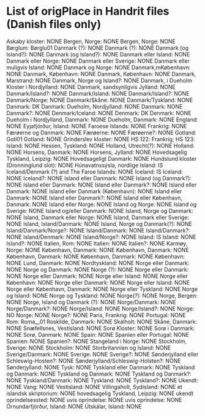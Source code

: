 # List of origPlace in Handrit files (Danish files only)

Askaby kloster: NONE
Bergen, Norge: NONE
Bergen, Norge: NONE
Børglum: Børglu01
Danmark (?): NONE
Danmark (?): NONE
Danmark (og Island?): NONE
Danmark (og Island?): NONE
Danmark eller Island: NONE
Danmark eller Norge: NONE
Danmark eller Sverige: NONE
Danmark eller muligvis Island: NONE
Danmark og Norge: NONE
Danmark,mKøbenhavn: NONE
Danmark, København: NONE
Danmark, København: NONE
Danmark, Marstrand: NONE
Danmark, Norge og Island?: NONE
Danmark, i Dueholm Kloster i Nordjylland: NONE
Danmark, sandsynligvis Jylland: NONE
Danmark/Island?: NONE
Danmark/Island: NONE
Danmark/Island?: NONE
Danmark/Norge: NONE
Danmark/Skåne: NONE
Danmark/Tyskland: NONE
Danmark: DK
Danmark: Dueholm, Nordjylland: NONE
Danmark: NONE
Danmark?: NONE
Denmark/Iceland: NONE
Denmark: DK
Denmark: NONE
Dueholm i Nordjylland, Danmark: NONE
Dueholm, Danmark: NONE
England: NONE
Eyjafjörður, Island: NONE
Faroese Islands: NONE
Frankrig: NONE
Færøerne og Danmark: NONE
Færøerne: NONE
Færøerne?: NONE
Gotland: Gotl01
Gotland: NONE
Grinderslev kloster: NONE
HS 122: Frankrig;
  HS 123: Island: NONE
Hessen, Tyskland: NONE
Holland, Utrecht(?): NONE
Holland: NONE
Horsens, Danmark: NONE
Horsens, Jylland: NONE
Hovedsagelig Tyskland, Leipzig: NONE
Hovedsageligt Danmark: NONE
Hundslund kloster
  (Dronninglund slot): NONE
Húnavatnssýsla, nordlige Island: IS
Iceland/Denmark (?) and The Faroe Islands: NONE
Iceland: IS
Iceland: NONE
Iceland?: NONE
Island
  eller Danmark: NONE
Island (og
  Danmark?): NONE
Island eller
  Danmark: NONE
Island eller
  Danmark?: NONE
Island eller
 Danmark: NONE
Island eller Danmark (København): NONE
Island eller Danmark: NONE
Island eller Danmark?: NONE
Island eller København,
  Danmark: NONE
Island eller Norge: NONE
Island og Norge: NONE
Island og Sverige: NONE
Island og/eller Danmark: NONE
Island,
  Norge og Danmark: NONE
Island, Danmark eller Norge: NONE
Island, Danmark eller Sverige: NONE
Island, Island/Danmark: NONE
Island, Norge og Danmark(?): NONE
Island/Danmark/Norge?: NONE
Island/Danmark: NONE
Island/Danmark?: NONE
Island/Denmark: NONE
Island/Norge?: NONE
Island: IS
Island: NONE
Island?: NONE
Italien, Rom: NONE
Italien: NONE
Italien?: NONE
Karmøy, Norge: NONE
København,
  Danmark: NONE
København,
 Danmark: NONE
København,
 Danmark: NONE
København, Danmark: NONE
København: NONE
Lund, Danmark: NONE
Nordtyskland: NONE
Norge
  eller Danmark: NONE
Norge
  og Danmark: NONE
Norge (?): NONE
Norge eller
   Danmark: NONE
Norge eller
  Danmark: NONE
Norge eller
  Island: NONE
Norge eller
  København: NONE
Norge eller Danmark: NONE
Norge eller Island: NONE
Norge eller København, Danmark: NONE
Norge eller Tyskland: NONE
Norge og
  Island: NONE
Norge og Tyskland: NONE
Norge(?): NONE
Norge, Bergen: NONE
Norge, Island og Danmark
  (?): NONE
Norge/Danmark: NONE
Norge/Danmark?: NONE
Norge/Island: NONE
Norge/Island?: NONE
Norge: NO
Norge: NONE
Norge?: NONE
Paris, Frankrig: NONE
Portugal: NONE
Rom: Roma__01
Roskilde, Danmark: NONE
Skálholt: NONE
Skåne, Danmark: NONE
Snæfellsnes,
  Vestisland: NONE
Sorø Kloster: NONE
Sorø i Danmark: NONE
Sorø, Danmark: NONE
Spain: NONE
Spanien eller
  Portugal: NONE
Spanien: NONE
Spanien?: NONE
Stangeland i Norge: NONE
Stockholm,
 Sverige: NONE
Stockholm: NONE
Storbritannien og Island: NONE
Sverige/Danmark: NONE
Sverige: NONE
Sverige?: NONE
Sønderjylland eller
   Schleswig-Hosten?: NONE
Sønderjylland/Schleswig-Holsten?: NONE
Sønderjylland: NONE
Tysk: NONE
Tyskland eller Danmark: NONE
Tyskland og
  Danmark: NONE
Tyskland og
  Danmark: NONE
Tyskland og
  Danmark?: NONE
Tyskland/Danmark: NONE
Tyskland: NONE
Tyskland?: NONE
Ukendt: NONE
Vang: NONE
Vestisland: NONE
Villingaholt, Sydisland: NONE
et islandsk skriptorium: NONE
hovedsagelig Tyskland, Leipzig: NONE
ukendt oprindelsessted: NONE
uvis
  oprindelse: NONE
uvis oprindelse: NONE
Örnundarfjörður,
  Island: NONE
Útskálar, Island: NONE
